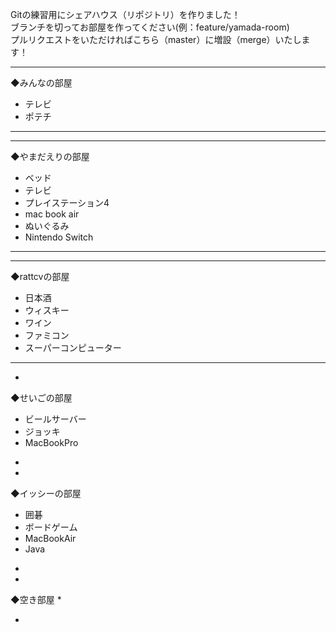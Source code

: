 Gitの練習用にシェアハウス（リポジトリ）を作りました！<br>
ブランチを切ってお部屋を作ってください(例：feature/yamada-room)<br>
プルリクエストをいただければこちら（master）に増設（merge）いたします！<br>


- - - - - - - - - - - - - - - - - - -
◆みんなの部屋

* テレビ
* ポテチ

- - - - - - - - - - - - - - - - - - -

- - - - - - - - - - - - - - - - - - -
◆やまだえりの部屋

* ベッド
* テレビ
* プレイステーション4
* mac book air
* ぬいぐるみ
* Nintendo Switch

- - - - - - - - - - - - - - - - - - -



- - - - - - - - - - - - - - - - - - -
◆rattcvの部屋

* 日本酒
* ウィスキー
* ワイン
* ファミコン
* スーパーコンピューター

- - - - - - - - - - - - - - - - - - -



-
◆せいごの部屋

* ビールサーバー
* ジョッキ
* MacBookPro

-



-
◆イッシーの部屋

* 囲碁
* ボードゲーム
* MacBookAir
* Java


-



-
◆空き部屋
*


-
